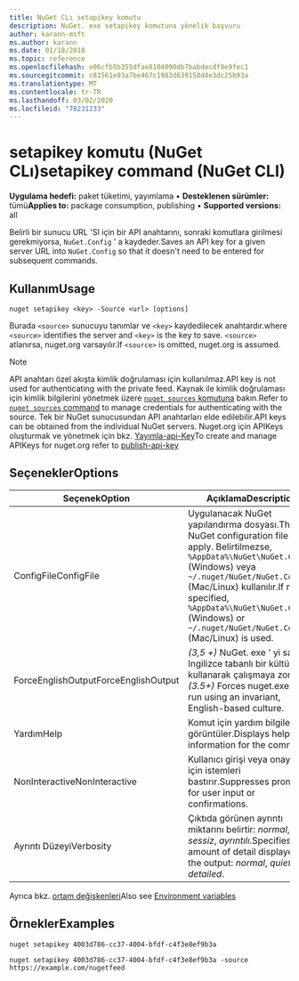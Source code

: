 ```yaml
---
title: NuGet CLı setapikey komutu
description: NuGet. exe setapikey komutuna yönelik başvuru
author: karann-msft
ms.author: karann
ms.date: 01/18/2018
ms.topic: reference
ms.openlocfilehash: e06cfb5b355dfae8104090db7babdecdf9e9fec1
ms.sourcegitcommit: c81561e93a7be467c1983d639158d4e3dc25b93a
ms.translationtype: MT
ms.contentlocale: tr-TR
ms.lasthandoff: 03/02/2020
ms.locfileid: "78231233"
---
```

# <a name="setapikey-command-nuget-cli"></a><span data-ttu-id="bb90a-103">setapikey komutu (NuGet CLı)</span><span class="sxs-lookup"><span data-stu-id="bb90a-103">setapikey command (NuGet CLI)</span></span>

<span data-ttu-id="bb90a-104">**Uygulama hedefi:** paket tüketimi, yayımlama &bullet; **Desteklenen sürümler:** tümü</span><span class="sxs-lookup"><span data-stu-id="bb90a-104">**Applies to:** package consumption, publishing &bullet; **Supported versions:** all</span></span>

<span data-ttu-id="bb90a-105">Belirli bir sunucu URL 'SI için bir API anahtarını, sonraki komutlara girilmesi gerekmiyorsa, `NuGet.Config` ' a kaydeder.</span><span class="sxs-lookup"><span data-stu-id="bb90a-105">Saves an API key for a given server URL into `NuGet.Config` so that it doesn't need to be entered for subsequent commands.</span></span>

## <a name="usage"></a><span data-ttu-id="bb90a-106">Kullanım</span><span class="sxs-lookup"><span data-stu-id="bb90a-106">Usage</span></span>

```cli
nuget setapikey <key> -Source <url> [options]
```

<span data-ttu-id="bb90a-107">Burada `<source>` sunucuyu tanımlar ve `<key>` kaydedilecek anahtardır.</span><span class="sxs-lookup"><span data-stu-id="bb90a-107">where `<source>` identifies the server and `<key>` is the key to save.</span></span> <span data-ttu-id="bb90a-108">`<source>` atlanırsa, nuget.org varsayılır.</span><span class="sxs-lookup"><span data-stu-id="bb90a-108">If `<source>` is omitted, nuget.org is assumed.</span></span> 

> [!NOTE]
> <span data-ttu-id="bb90a-109">API anahtarı özel akışta kimlik doğrulaması için kullanılmaz.</span><span class="sxs-lookup"><span data-stu-id="bb90a-109">API key is not used for authenticating with the private feed.</span></span> <span data-ttu-id="bb90a-110">Kaynak ile kimlik doğrulaması için kimlik bilgilerini yönetmek üzere [`nuget sources` komutuna](../cli-reference/cli-ref-sources.md) bakın.</span><span class="sxs-lookup"><span data-stu-id="bb90a-110">Refer to [`nuget sources` command](../cli-reference/cli-ref-sources.md) to manage credentials for authenticating with the source.</span></span>
> <span data-ttu-id="bb90a-111">Tek bir NuGet sunucusundan API anahtarları elde edilebilir.</span><span class="sxs-lookup"><span data-stu-id="bb90a-111">API keys can be obtained from the individual NuGet servers.</span></span> <span data-ttu-id="bb90a-112">Nuget.org için APIKeys oluşturmak ve yönetmek için bkz. [Yayımla-api-Key](../../quickstart/includes/publish-api-key.md)</span><span class="sxs-lookup"><span data-stu-id="bb90a-112">To create and manage APIKeys for nuget.org refer to [publish-api-key](../../quickstart/includes/publish-api-key.md)</span></span>

## <a name="options"></a><span data-ttu-id="bb90a-113">Seçenekler</span><span class="sxs-lookup"><span data-stu-id="bb90a-113">Options</span></span>

| <span data-ttu-id="bb90a-114">Seçenek</span><span class="sxs-lookup"><span data-stu-id="bb90a-114">Option</span></span> | <span data-ttu-id="bb90a-115">Açıklama</span><span class="sxs-lookup"><span data-stu-id="bb90a-115">Description</span></span> |
| --- | --- |
| <span data-ttu-id="bb90a-116">ConfigFile</span><span class="sxs-lookup"><span data-stu-id="bb90a-116">ConfigFile</span></span> | <span data-ttu-id="bb90a-117">Uygulanacak NuGet yapılandırma dosyası.</span><span class="sxs-lookup"><span data-stu-id="bb90a-117">The NuGet configuration file to apply.</span></span> <span data-ttu-id="bb90a-118">Belirtilmezse, `%AppData%\NuGet\NuGet.Config` (Windows) veya `~/.nuget/NuGet/NuGet.Config` (Mac/Linux) kullanılır.</span><span class="sxs-lookup"><span data-stu-id="bb90a-118">If not specified, `%AppData%\NuGet\NuGet.Config` (Windows) or `~/.nuget/NuGet/NuGet.Config` (Mac/Linux) is used.</span></span>|
| <span data-ttu-id="bb90a-119">ForceEnglishOutput</span><span class="sxs-lookup"><span data-stu-id="bb90a-119">ForceEnglishOutput</span></span> | <span data-ttu-id="bb90a-120">*(3,5 +)* NuGet. exe ' yi sabit, Ingilizce tabanlı bir kültür kullanarak çalışmaya zorlar.</span><span class="sxs-lookup"><span data-stu-id="bb90a-120">*(3.5+)* Forces nuget.exe to run using an invariant, English-based culture.</span></span> |
| <span data-ttu-id="bb90a-121">Yardım</span><span class="sxs-lookup"><span data-stu-id="bb90a-121">Help</span></span> | <span data-ttu-id="bb90a-122">Komut için yardım bilgilerini görüntüler.</span><span class="sxs-lookup"><span data-stu-id="bb90a-122">Displays help information for the command.</span></span> |
| <span data-ttu-id="bb90a-123">NonInteractive</span><span class="sxs-lookup"><span data-stu-id="bb90a-123">NonInteractive</span></span> | <span data-ttu-id="bb90a-124">Kullanıcı girişi veya onayları için istemleri bastırır.</span><span class="sxs-lookup"><span data-stu-id="bb90a-124">Suppresses prompts for user input or confirmations.</span></span> |
| <span data-ttu-id="bb90a-125">Ayrıntı Düzeyi</span><span class="sxs-lookup"><span data-stu-id="bb90a-125">Verbosity</span></span> | <span data-ttu-id="bb90a-126">Çıktıda görünen ayrıntı miktarını belirtir: *normal*, *sessiz*, *ayrıntılı*.</span><span class="sxs-lookup"><span data-stu-id="bb90a-126">Specifies the amount of detail displayed in the output: *normal*, *quiet*, *detailed*.</span></span> |

<span data-ttu-id="bb90a-127">Ayrıca bkz. [ortam değişkenleri](cli-ref-environment-variables.md)</span><span class="sxs-lookup"><span data-stu-id="bb90a-127">Also see [Environment variables](cli-ref-environment-variables.md)</span></span>

## <a name="examples"></a><span data-ttu-id="bb90a-128">Örnekler</span><span class="sxs-lookup"><span data-stu-id="bb90a-128">Examples</span></span>

```cli
nuget setapikey 4003d786-cc37-4004-bfdf-c4f3e8ef9b3a

nuget setapikey 4003d786-cc37-4004-bfdf-c4f3e8ef9b3a -source https://example.com/nugetfeed
```
